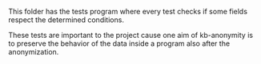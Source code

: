 This folder has the tests program where every test checks if some fields respect the determined conditions.

These tests are important to the project cause one aim of kb-anonymity is to preserve the behavior of the data inside a program 
also after the anonymization.
